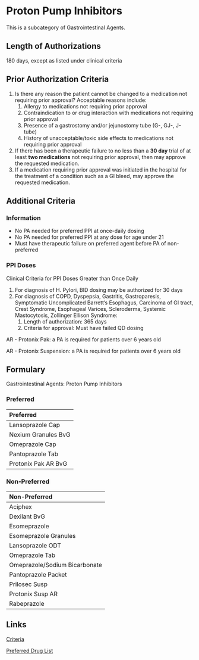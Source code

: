 # Proton Pump Inhibitors

This is a subcategory of Gastrointestinal Agents.

## Length of Authorizations

180 days, except as listed under clinical criteria

## Prior Authorization Criteria

1.  Is there any reason the patient cannot be changed to a medication not requiring prior approval? Acceptable reasons include:
    1.  Allergy to medications not requiring prior approval
    2.  Contraindication to or drug interaction with medications not requiring prior approval
    3.  Presence of a gastrostomy and/or jejunostomy tube (G-, GJ-, J-tube)
    4.  History of unacceptable/toxic side effects to medications not requiring prior approval
2.  If there has been a therapeutic failure to no less than a **30 day** trial of at least **two medications** not requiring prior approval, then may approve the requested medication.
3.  If a medication requiring prior approval was initiated in the hospital for the treatment of a condition such as a GI bleed, may approve the requested medication.

## Additional Criteria
### Information

-   No PA needed for preferred PPI at once-daily dosing
-   No PA needed for preferred PPI at any dose for age under 21
-   Must have therapeutic failure on preferred agent before PA of non-preferred

### PPI Doses

Clinical Criteria for PPI Doses Greater than Once Daily

1.  For diagnosis of H. Pylori, BID dosing may be authorized for 30 days
2.  For diagnosis of COPD, Dyspepsia, Gastritis, Gastroparesis, Symptomatic Uncomplicated Barrett’s Esophagus, Carcinoma of GI tract, Crest Syndrome, Esophageal Varices, Scleroderma, Systemic Mastocytosis, Zollinger Ellison Syndrome:
    1.  Length of authorization: 365 days
    2.  Criteria for approval: Must have failed QD dosing

AR - Protonix Pak: a PA is required for patients over 6 years old

AR - Protonix Suspension: a PA is required for patients over 6 years old

## Formulary

Gastrointestinal Agents: Proton Pump Inhibitors

### Preferred

| Preferred           |
| :------------------ |
| Lansoprazole Cap    |
| Nexium Granules BvG |
| Omeprazole Cap      |
| Pantoprazole Tab    |
| Protonix Pak AR BvG |

### Non-Preferred

| Non-Preferred                 |
| :---------------------------- |
| Aciphex                       |
| Dexilant BvG                  |
| Esomeprazole                  |
| Esomeprazole Granules         |
| Lansoprazole ODT              |
| Omeprazole Tab                |
| Omeprazole/Sodium Bicarbonate |
| Pantoprazole Packet           |
| Prilosec Susp                 |
| Protonix Susp AR              |
| Rabeprazole                   |

## Links

[Criteria](https://pharmacy.medicaid.ohio.gov/sites/default/files/20221001_UPDL_Criteria_APPROVED.pdf#page=65)

[Preferred Drug List](https://pharmacy.medicaid.ohio.gov/sites/default/files/20221001_UPDL_APPROVED_.pdf#page=23)
